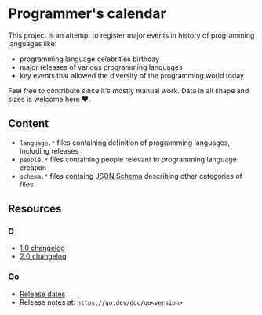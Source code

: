 # Programmer's calendar

This project is an attempt to register major events in history of programming languages like:

- programming language celebrities birthday
- major releases of various programming languages
- key events that allowed the diversity of the programming world today

Feel free to contribute since it's mostly manual work. Data in all shape and sizes is welcome here ❤️.

## Content

- `language.*` files containing definition of programming languages, including releases
- `people.*` files containing people relevant to programming language creation
- `schema.*` files containg [JSON Schema](https://json-schema.org/) describing other categories of files

## Resources

### D

- [1.0 changelog](https://www.digitalmars.com/d/1.0/changelog.html)
- [2.0 changelog](https://dlang.org/changelog/index.html)

### Go

- [Release dates](https://go.dev/doc/devel/release)
- Release notes at: `https://go.dev/doc/go<version>`
